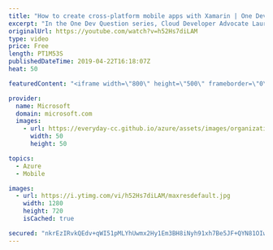 ```yaml
---
title: "How to create cross-platform mobile apps with Xamarin | One Dev Question: Laurent Bugnion"
excerpt: "In the One Dev Question series, Cloud Developer Advocate Laurent Bugnion explains various development features of Azure. In this video, Laurent explains how to use native features in cross-platform mobile apps with Xamarin.   Get more information at: http://gslb.ch/298c-onedevquestion  Create your free"
originalUrl: https://youtube.com/watch?v=h52Hs7diLAM
type: video
price: Free
length: PT1M53S
publishedDateTime: 2019-04-22T16:18:07Z
heat: 50

featuredContent: "<iframe width=\"800\" height=\"500\" frameborder=\"0\" src=\"https://www.youtube.com/embed/h52Hs7diLAM\" allow=\"accelerometer; autoplay; encrypted-media; gyroscope; picture-in-picture\" allowfullscreen></iframe>"

provider:
  name: Microsoft
  domain: microsoft.com
  images:
    - url: https://everyday-cc.github.io/azure/assets/images/organizations/microsoft.com-50x50.jpg
      width: 50
      height: 50

topics:
  - Azure
  - Mobile

images:
  - url: https://i.ytimg.com/vi/h52Hs7diLAM/maxresdefault.jpg
    width: 1280
    height: 720
    isCached: true

secured: "nkrEzIRvkQEdv+qWI51pMLYhUwmx2Hy1Em3BH8iNyh91xh7Be5JF+QYN81OIwdnK1BKuZgf3kVDDHaWpOJulWtWvFE9GEqgp1XOaC5F9mL071yNYiokHs2Q2D0xvYL3JKUiG8yVzHCqdDvdVuP26V4LwSbLz5fdp2Iz6JXzR2JkmWriOw/vuWfor3l5lpX0uAylBU6MYimkRFgdRrIQGwqCtSwwEW7ukOA+fvjJrGyMsQL+1gOzjBfB6ebxzECvfgsZrqPu2IssHxj6gRZjp+NHKpTHI5Wl3xr70EE9L3fbc80qUycLUClANIf60GS3rWpVyLMgrhNH2wkCepZ/UAUUBjABMhsncuY6g4Qgu/W2U/XKS0NXuRgduBa3hORA75Uy9DF5A4E7KXGSKRv4OezQYqR02oMn3+TWtNjj7dtQ=;HXuMoh725sA6SOdlNw79Jw=="
---
```


